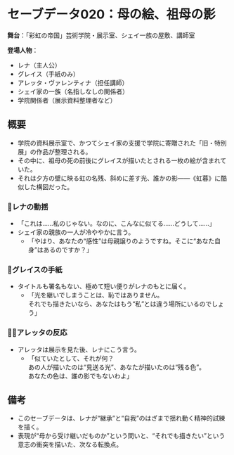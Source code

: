 # セーブデータ020：母の絵、祖母の影

**舞台**：「彩虹の帝国」芸術学院・展示室、シェイ一族の屋敷、講師室

**登場人物**：
- レナ（主人公）
- グレイス（手紙のみ）
- アレッタ・ヴァレンティナ（担任講師）
- シェイ家の一族（名指しなしの関係者）
- 学院関係者（展示資料整理者など）

## 概要

- 学院の資料展示室で、かつてシェイ家の支援で学院に寄贈された「旧・特別展」の作品が整理される。
- その中に、祖母の死の前後にグレイスが描いたとされる一枚の絵が含まれていた。
- それは夕方の壁に映る虹の名残、斜めに差す光、誰かの影――《虹暮》に酷似した構図だった。

### 🧩レナの動揺
- 「これは……私のじゃない。なのに、こんなに似てる……どうして……」
- シェイ家の親族の一人が冷ややかに言う。
  - 「やはり、あなたの“感性”は母親譲りのようですね。そこに“あなた自身”はあるのですか？」

### 📝グレイスの手紙
- タイトルも署名もない、極めて短い便りがレナのもとに届く。
  - 「光を継いでしまうことは、恥ではありません。  
    それでも描きたいなら、あなたはもう“私”とは違う場所にいるのでしょう」

### 🧑‍🏫アレッタの反応
- アレッタは展示を見た後、レナにこう言う。
  - 「似ていたとして、それが何？  
    あの人が描いたのは“見送る光”、あなたが描いたのは“残る色”。  
    あなたの色は、誰の影でもないわよ」

## 備考

- このセーブデータは、レナが“継承”と“自我”のはざまで揺れ動く精神的試練を描く。
- 表現が“母から受け継いだものか”という問いと、“それでも描きたい”という意志の衝突を描いた、次なる転換点。